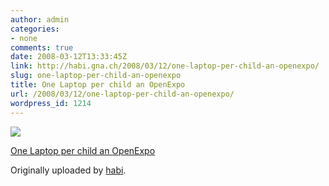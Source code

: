 ```yaml
---
author: admin
categories:
- none
comments: true
date: 2008-03-12T13:33:45Z
link: http://habi.gna.ch/2008/03/12/one-laptop-per-child-an-openexpo/
slug: one-laptop-per-child-an-openexpo
title: One Laptop per child an OpenExpo
url: /2008/03/12/one-laptop-per-child-an-openexpo/
wordpress_id: 1214
---
```


[![](http://farm3.static.flickr.com/2273/2329096830_d7063d4139_m.jpg)](http://www.flickr.com/photos/habi/2329096830/)
   

 
  [One Laptop per child an OpenExpo](http://www.flickr.com/photos/habi/2329096830/)
    

  Originally uploaded by [habi](http://www.flickr.com/people/habi/).
 




  

